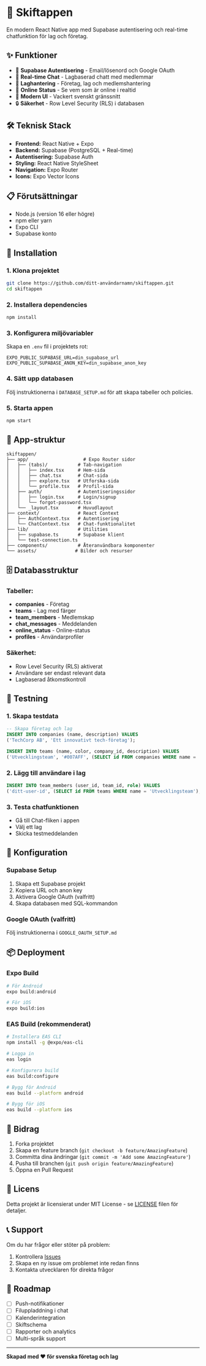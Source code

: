 # 🚀 Skiftappen

En modern React Native app med Supabase autentisering och real-time chatfunktion för lag och företag.

## ✨ Funktioner

- 🔐 **Supabase Autentisering** - Email/lösenord och Google OAuth
- 💬 **Real-time Chat** - Lagbaserad chatt med medlemmar
- 👥 **Laghantering** - Företag, lag och medlemshantering
- 📱 **Online Status** - Se vem som är online i realtid
- 🎨 **Modern UI** - Vackert svenskt gränssnitt
- 🔒 **Säkerhet** - Row Level Security (RLS) i databasen

## 🛠️ Teknisk Stack

- **Frontend:** React Native + Expo
- **Backend:** Supabase (PostgreSQL + Real-time)
- **Autentisering:** Supabase Auth
- **Styling:** React Native StyleSheet
- **Navigation:** Expo Router
- **Icons:** Expo Vector Icons

## 📋 Förutsättningar

- Node.js (version 16 eller högre)
- npm eller yarn
- Expo CLI
- Supabase konto

## 🚀 Installation

### 1. Klona projektet
```bash
git clone https://github.com/ditt-användarnamn/skiftappen.git
cd skiftappen
```

### 2. Installera dependencies
```bash
npm install
```

### 3. Konfigurera miljövariabler
Skapa en `.env` fil i projektets rot:
```env
EXPO_PUBLIC_SUPABASE_URL=din_supabase_url
EXPO_PUBLIC_SUPABASE_ANON_KEY=din_supabase_anon_key
```

### 4. Sätt upp databasen
Följ instruktionerna i `DATABASE_SETUP.md` för att skapa tabeller och policies.

### 5. Starta appen
```bash
npm start
```

## 📱 App-struktur

```
skiftappen/
├── app/                    # Expo Router sidor
│   ├── (tabs)/           # Tab-navigation
│   │   ├── index.tsx     # Hem-sida
│   │   ├── chat.tsx      # Chat-sida
│   │   ├── explore.tsx   # Utforska-sida
│   │   └── profile.tsx   # Profil-sida
│   ├── auth/             # Autentiseringssidor
│   │   ├── login.tsx     # Login/signup
│   │   └── forgot-password.tsx
│   └── _layout.tsx       # Huvudlayout
├── context/              # React Context
│   ├── AuthContext.tsx   # Autentisering
│   └── ChatContext.tsx   # Chat-funktionalitet
├── lib/                  # Utilities
│   ├── supabase.ts       # Supabase klient
│   └── test-connection.ts
├── components/           # Återanvändbara komponenter
└── assets/              # Bilder och resurser
```

## 🗄️ Databasstruktur

### Tabeller:
- **companies** - Företag
- **teams** - Lag med färger
- **team_members** - Medlemskap
- **chat_messages** - Meddelanden
- **online_status** - Online-status
- **profiles** - Användarprofiler

### Säkerhet:
- Row Level Security (RLS) aktiverat
- Användare ser endast relevant data
- Lagbaserad åtkomstkontroll

## 🧪 Testning

### 1. Skapa testdata
```sql
-- Skapa företag och lag
INSERT INTO companies (name, description) VALUES
('TechCorp AB', 'Ett innovativt tech-företag');

INSERT INTO teams (name, color, company_id, description) VALUES
('Utvecklingsteam', '#007AFF', (SELECT id FROM companies WHERE name = 'TechCorp AB'), 'Huvudutvecklingsteam');
```

### 2. Lägg till användare i lag
```sql
INSERT INTO team_members (user_id, team_id, role) VALUES
('ditt-user-id', (SELECT id FROM teams WHERE name = 'Utvecklingsteam'), 'member');
```

### 3. Testa chatfunktionen
- Gå till Chat-fliken i appen
- Välj ett lag
- Skicka testmeddelanden

## 🔧 Konfiguration

### Supabase Setup
1. Skapa ett Supabase projekt
2. Kopiera URL och anon key
3. Aktivera Google OAuth (valfritt)
4. Skapa databasen med SQL-kommandon

### Google OAuth (valfritt)
Följ instruktionerna i `GOOGLE_OAUTH_SETUP.md`

## 📦 Deployment

### Expo Build
```bash
# För Android
expo build:android

# För iOS
expo build:ios
```

### EAS Build (rekommenderat)
```bash
# Installera EAS CLI
npm install -g @expo/eas-cli

# Logga in
eas login

# Konfigurera build
eas build:configure

# Bygg för Android
eas build --platform android

# Bygg för iOS
eas build --platform ios
```

## 🤝 Bidrag

1. Forka projektet
2. Skapa en feature branch (`git checkout -b feature/AmazingFeature`)
3. Committa dina ändringar (`git commit -m 'Add some AmazingFeature'`)
4. Pusha till branchen (`git push origin feature/AmazingFeature`)
5. Öppna en Pull Request

## 📄 Licens

Detta projekt är licensierat under MIT License - se [LICENSE](LICENSE) filen för detaljer.

## 📞 Support

Om du har frågor eller stöter på problem:

1. Kontrollera [Issues](https://github.com/ditt-användarnamn/skiftappen/issues)
2. Skapa en ny issue om problemet inte redan finns
3. Kontakta utvecklaren för direkta frågor

## 🎯 Roadmap

- [ ] Push-notifikationer
- [ ] Filuppladdning i chat
- [ ] Kalenderintegration
- [ ] Skiftschema
- [ ] Rapporter och analytics
- [ ] Multi-språk support

---

**Skapad med ❤️ för svenska företag och lag**
